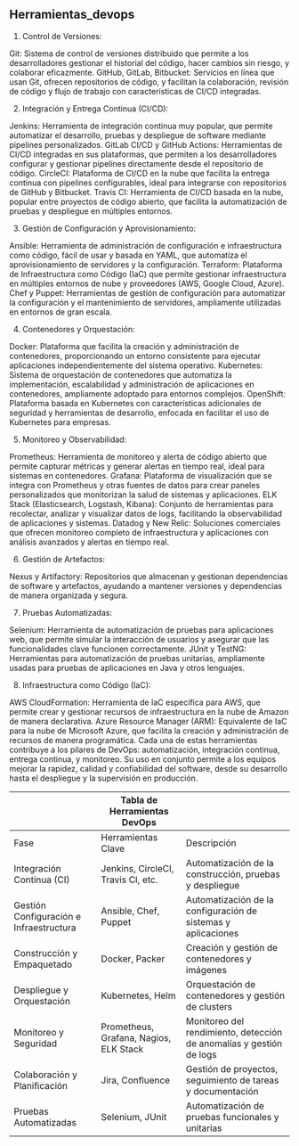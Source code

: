 ## Herramientas_devops

1. Control de Versiones:

Git: Sistema de control de versiones distribuido que permite a los desarrolladores gestionar el historial del código, hacer cambios sin riesgo, y colaborar eficazmente.
GitHub, GitLab, Bitbucket: Servicios en línea que usan Git, ofrecen repositorios de código, y facilitan la colaboración, revisión de código y flujo de trabajo con características de CI/CD integradas.

2. Integración y Entrega Continua (CI/CD):

Jenkins: Herramienta de integración continua muy popular, que permite automatizar el desarrollo, pruebas y despliegue de software mediante pipelines personalizados.
GitLab CI/CD y GitHub Actions: Herramientas de CI/CD integradas en sus plataformas, que permiten a los desarrolladores configurar y gestionar pipelines directamente desde el repositorio de código.
CircleCI: Plataforma de CI/CD en la nube que facilita la entrega continua con pipelines configurables, ideal para integrarse con repositorios de GitHub y Bitbucket.
Travis CI: Herramienta de CI/CD basada en la nube, popular entre proyectos de código abierto, que facilita la automatización de pruebas y despliegue en múltiples entornos.

3. Gestión de Configuración y Aprovisionamiento:

Ansible: Herramienta de administración de configuración e infraestructura como código, fácil de usar y basada en YAML, que automatiza el aprovisionamiento de servidores y la configuración.
Terraform: Plataforma de Infraestructura como Código (IaC) que permite gestionar infraestructura en múltiples entornos de nube y proveedores (AWS, Google Cloud, Azure).
Chef y Puppet: Herramientas de gestión de configuración para automatizar la configuración y el mantenimiento de servidores, ampliamente utilizadas en entornos de gran escala.

4. Contenedores y Orquestación:

Docker: Plataforma que facilita la creación y administración de contenedores, proporcionando un entorno consistente para ejecutar aplicaciones independientemente del sistema operativo.
Kubernetes: Sistema de orquestación de contenedores que automatiza la implementación, escalabilidad y administración de aplicaciones en contenedores, ampliamente adoptado para entornos complejos.
OpenShift: Plataforma basada en Kubernetes con características adicionales de seguridad y herramientas de desarrollo, enfocada en facilitar el uso de Kubernetes para empresas.

5. Monitoreo y Observabilidad:

Prometheus: Herramienta de monitoreo y alerta de código abierto que permite capturar métricas y generar alertas en tiempo real, ideal para sistemas en contenedores.
Grafana: Plataforma de visualización que se integra con Prometheus y otras fuentes de datos para crear paneles personalizados que monitorizan la salud de sistemas y aplicaciones.
ELK Stack (Elasticsearch, Logstash, Kibana): Conjunto de herramientas para recolectar, analizar y visualizar datos de logs, facilitando la observabilidad de aplicaciones y sistemas.
Datadog y New Relic: Soluciones comerciales que ofrecen monitoreo completo de infraestructura y aplicaciones con análisis avanzados y alertas en tiempo real.

6. Gestión de Artefactos:

Nexus y Artifactory: Repositorios que almacenan y gestionan dependencias de software y artefactos, ayudando a mantener versiones y dependencias de manera organizada y segura.

7. Pruebas Automatizadas:

Selenium: Herramienta de automatización de pruebas para aplicaciones web, que permite simular la interacción de usuarios y asegurar que las funcionalidades clave funcionen correctamente.
JUnit y TestNG: Herramientas para automatización de pruebas unitarias, ampliamente usadas para pruebas de aplicaciones en Java y otros lenguajes.

8. Infraestructura como Código (IaC):

AWS CloudFormation: Herramienta de IaC específica para AWS, que permite crear y gestionar recursos de infraestructura en la nube de Amazon de manera declarativa.
Azure Resource Manager (ARM): Equivalente de IaC para la nube de Microsoft Azure, que facilita la creación y administración de recursos de manera programática.
Cada una de estas herramientas contribuye a los pilares de DevOps: automatización, integración continua, entrega continua, y monitoreo. Su uso en conjunto permite a los equipos mejorar la rapidez, calidad y confiabilidad del software, desde su desarrollo hasta el despliegue y la supervisión en producción.

|                                         |    Tabla de Herramientas DevOps                 |                                                                          |
|-----------------------------------------|-------------------------------------------------|--------------------------------------------------------------------------|
|                Fase                     |          Herramientas Clave                     |                            Descripción                                   |                                                     | Control de Código Fuente                | Git, IDEs                                       | Gestión de versiones, colaboración en el código                          | 
| Integración Continua (CI)               | Jenkins, CircleCI, Travis CI, etc.              | Automatización de la construcción, pruebas y despliegue                  | 
| Gestión Configuración e Infraestructura | Ansible, Chef, Puppet                           | Automatización de la configuración de sistemas y aplicaciones            |
| Construcción y Empaquetado              | Docker, Packer                                  | Creación y gestión de contenedores y imágenes                            | 
| Despliegue y Orquestación               | Kubernetes, Helm                                | Orquestación de contenedores y gestión de clusters                       |
| Monitoreo y Seguridad                   | Prometheus, Grafana, Nagios, ELK Stack          | Monitoreo del rendimiento, detección de anomalías y gestión de logs      |
| Colaboración y Planificación            | Jira, Confluence                                | Gestión de proyectos, seguimiento de tareas y documentación              |
| Pruebas Automatizadas                   | Selenium, JUnit                                 | Automatización de pruebas funcionales y unitarias                        |
